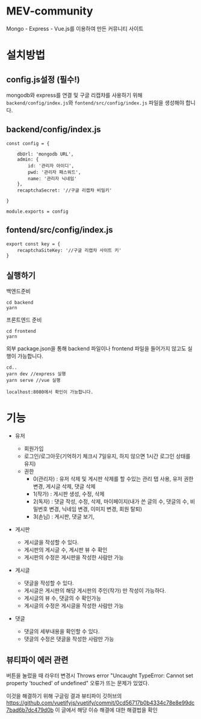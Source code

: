 MEV-community
=
Mongo - Express - Vue.js를 이용하여 만든 커뮤니티 사이트


설치방법
=
config.js설정 (필수!)
-
mongodb와 express를 연결 및 구글 리캡챠를 사용하기 위해 `backend/config/index.js`와  `fontend/src/config/index.js`  파일을 생성해야 합니다.

backend/config/index.js
-
```
const config = {

    dbUrl: 'mongodb URL',
    admin: {
        id: '관리자 아이디',
        pwd: '관리자 패스워드', 
        name: '관리자 닉네임' 
    },
    recaptchaSecret: '//구글 리캡챠 비밀키' 

}

module.exports = config
```
fontend/src/config/index.js
-
```
export const key = {
    recaptchaSiteKey: '//구글 리캡챠 사이트 키'
}

```

실행하기
-
백엔드준비
```
cd backend
yarn
```
프론트엔드 준비
```
cd frontend
yarn
```

외부 package.json을 통해 backend 파일이나 frontend 파일을 들어가지 않고도 실행이 가능합니다.
```
cd..
yarn dev //express 실행
yarn serve //vue 실행

localhost:8080에서 확인이 가능합니다.
```

기능
=

- 유저
    - 회원가입
    - 로그인/로그아웃(기억하기 체크시 7일유지, 하지 않으면 1시간 로그인 상태를 유지)
    - 권한
      - 0(관리자) : 유저 삭제 및 게시판 삭제를 할 수있는 관리 탭 사용, 유저 권한 변경, 게시글 삭제, 댓글 삭제
      - 1(작가) : 게시판 생성, 수정, 삭제
      - 2(독자) : 댓글 작성, 수정, 삭제, 마이페이지(내가 쓴 글의 수, 댓글의 수, 비밀번호 변경, 닉네임 변경, 이미지 변경, 회원 탈퇴)
      - 3(손님) : 게시판, 댓글 보기, 

- 게시판 
    - 게시글을 작성할 수 있다.
    - 게시판의 게시글 수, 게시판 뷰 수 확인
    - 게시판의 수정은 게시판을 작성한 사람만 가능

- 게시글
    - 댓글을 작성할 수 있다.
    - 게시글은 게시판의 해당 게시판의 주인(작가) 만 작성이 가능하다.
    - 게시글의 뷰 수, 댓글의 수 확인가능
    - 게시글의 수정은 게시글을 작성한 사람만 가능

- 댓글
    - 댓글의 세부내용을 확인할 수 있다.
    - 댓글의 수정은 댓글을 작성한 사람만 가능





뷰티파이 에러 관련 
-

버튼을 눌렀을 때 라우터 변경시 Throws error "Uncaught TypeError: Cannot set property 'touched' of undefined" 오류가 뜨는 문제가 있었다.

이것을 해결하기 위해 구글링 결과 뷰티파이 깃허브의 https://github.com/vuetifyjs/vuetify/commit/0cd56717b0b4334c78e8e99dc7bad6b7dc479d0b
이 글에서 해당 이슈 해결에 대한 해결법을 확인




